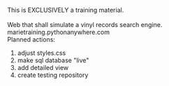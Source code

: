 This is EXCLUSIVELY a training material.<br/>	
Web that shall simulate a vinyl records search engine.<br/>
marietraining.pythonanywhere.com<br/>
Planned actions:<br/>
1) adjust styles.css<br/>
2) make sql database "live" <br/>
3) add detailed view<br/>
4) create testing repository <br/>

